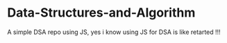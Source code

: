 # Data-Structures-and-Algorithm
A simple DSA repo using JS, yes i know using JS for DSA is like retarted !!!
